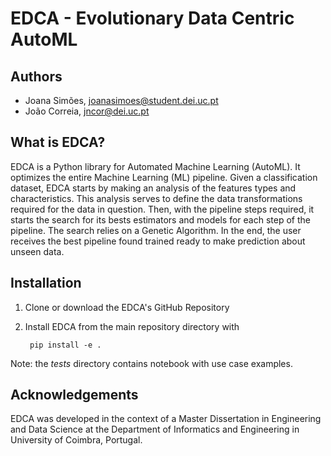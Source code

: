 # EDCA - Evolutionary Data Centric AutoML

## Authors

- Joana Simões, <joanasimoes@student.dei.uc.pt>
- João Correia, <jncor@dei.uc.pt>
  
## What is EDCA?

EDCA is a Python library for Automated Machine Learning (AutoML). It optimizes the entire Machine Learning (ML) pipeline. Given a classification dataset, EDCA starts by making an analysis of the features types and characteristics. This analysis serves to define the data transformations required for the data in question.
Then, with the pipeline steps required, it starts the search for its bests estimators and models for each step of the pipeline. The search relies on a Genetic Algorithm. In the end, the user receives the best pipeline found trained ready to make prediction about unseen data.

## Installation

1. Clone or download the EDCA's GitHub Repository
2. Install EDCA from the main repository directory with

        pip install -e .

Note: the *tests* directory contains notebook with use case examples.

## Acknowledgements

EDCA was developed in the context of a Master Dissertation in Engineering and Data Science at the Department of Informatics and Engineering in University of Coimbra, Portugal.
